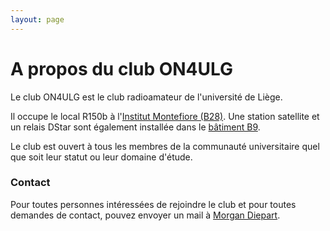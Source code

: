 ```yaml
---
layout: page
---
```


# A propos du club ON4ULG

Le club ON4ULG est le club radioamateur de l'université de Liège.

Il occupe le local R150b à l'[Institut Montefiore (B28)](https://www.campus.uliege.be/cms/c_1841269/fr/b28-institut-montefiore).
Une station satellite et un relais DStar sont également installée dans le [bâtiment B9](https://www.campus.uliege.be/cms/c_1813173/fr/b9-poste-central-d-alarme).

Le club est ouvert à tous les membres de la communauté universitaire quel que soit leur statut ou leur domaine d'étude. 

### Contact
Pour toutes personnes intéressées de rejoindre le club et pour toutes demandes de contact, pouvez envoyer un mail à [Morgan Diepart](https://www.uliege.be/cms/c_9054334/fr/repertoire?uid=u227522).
